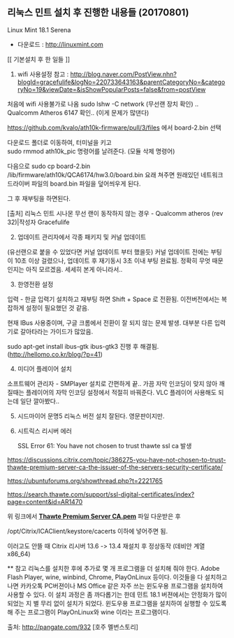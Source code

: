 ## 리눅스 민트 설치 후 진행한 내용들 (20170801)

Linux Mint 18.1 Serena

- 다운로드 : http://linuxmint.com 


[[ 기본설치 후 한 일들 ]]

1. wifi 사용설정
  참고 : http://blog.naver.com/PostView.nhn?blogId=gracefulife&logNo=220733643163&parentCategoryNo=&categoryNo=19&viewDate=&isShowPopularPosts=false&from=postView

처음에 wifi 사용불가로 나옴
sudo lshw -C network (무선랜 장치 확인)
.. Qualcomm Atheros 6147 확인.. (이게 문제가 많댄다)

https://github.com/kvalo/ath10k-firmware/pull/3/files
에서 board-2.bin 선택

다운로드 폴더로 이동하여, 터미널을 키고  
sudo rmmod ath10k_pic 명령어를 날려준다. (모듈 삭제 명령어)

다음으로 sudo cp board-2.bin /lib/firmware/ath10k/QCA6174/hw3.0/board.bin
요래 쳐주면 원래있던 네트워크 드라이버 파일의 board.bin 파일을 덮어씌우게 된다.

그 후 재부팅을 하면된다.

[출처] 리눅스 민트 시나몬 무선 랜이 동작하지 않는 경우 - Qualcomm atheros (rev 32)|작성자 Gracefulife


2. 업데이트 관리자에서 각종 패키지 및 커널 업데이트

(유선랜으로 붙을 수 있었다면 커널 업데이트 부터 했을듯)
커널 업데이트 전에는 부팅이 10초 이상 걸렸으나, 
업데이트 후 재기동시 3초 이내 부팅 완료됨.
정확히 무엇 때문인지는 아직 모르겠음. 세세히 본게 아니라서..


3. 한영전환 설정

입력 - 한글 입력기 설치하고 재부팅 하면 Shift + Space 로 전환됨.
이전버전에서는 복잡하게 설정이 필요했던 것 같음.

현재 IBus 사용중이며, 
구글 크롬에서 전환이 잘 되지 않는 문제 발생.
대부분 다른 입력기로 갈아타라는 가이드가 많았음.

sudo apt-get install ibus-gtk ibus-gtk3
진행 후 해결됨.
(http://hellomo.co.kr/blog/?p=41)


4. 미디어 플레이어 설치

소프트웨어 관리자 - SMPlayer 설치로 간편하게 끝..
가끔 자막 인코딩이 맞지 않아 깨질때는
플레이어의 자막 인코딩 설정에서 적절히 바꿔준다.
VLC 플레이어 사용해도 되는데 일단 깔아봤다..




5. 시드마이어 문명5 리눅스 버전 설치
  잘된다. 영문판이지만.




6.  시트릭스 리시버 에러

     SSL Error 61: You have not chosen to trust thawte ssl ca 발생


https://discussions.citrix.com/topic/386275-you-have-not-chosen-to-trust-thawte-premium-server-ca-the-issuer-of-the-servers-security-certificate/

https://ubuntuforums.org/showthread.php?t=2221765



https://search.thawte.com/support/ssl-digital-certificates/index?page=content&id=AR1470

위 링크에서 [**Thawte Premium Server CA.pem**](https://symwisedownload.symantec.com/resources/sites/SYMWISE/content/live/GENERAL_INFORMATION/1000/INFO1470/en_US/Thawte%20Premium%20Server%20CA.pem?__gda__=1501822249_3475196dac1c0978665f58c67baf2caf) 파일 다운받은 후

/opt/Citrix/ICAClient/keystore/cacerts 이하에 넣어주면 됨.



이러고도 안뜰 때 Citrix 리시버 13.6 -> 13.4 재설치 후 정상동작 (데비안 계열 x86_64)



** 참고
리눅스를 설치한 후에 추가로 몇 개 프로그램을 더 설치해 줘야 한다. 
Adobe Flash Player, wine, winbind, Chrome,  PlayOnLinux 등이다. 
이것들을 다 설치하고 나면 카카오톡 PC버젼이나 MS Office 같은 자주 쓰는 윈도우용 프로그램을 설치하여 사용할 수 있다. 
이 설치 과정은 좀 까다롭기는 한데 민트 18.1 버젼에서는 안정화가 많이 되었는 지 별 무리 없이 설치가 되었다. 
윈도우용 프로그램을 설치하여 실행할 수 있도록 해 주는 프로그램이 PlayOnLinux와 wine 이라는 프로그램이다.

출처: http://pangate.com/932 [호주 멜번스토리]

